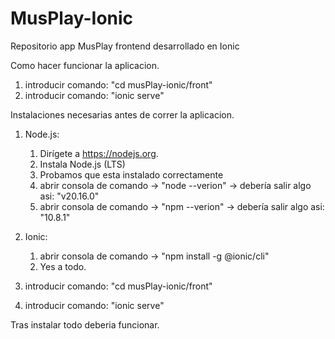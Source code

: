 # MusPlay-Ionic
Repositorio app MusPlay frontend desarrollado en Ionic


Como hacer funcionar la aplicacion.

1. introducir comando: "cd musPlay-ionic/front"
2. introducir comando: "ionic serve"


Instalaciones necesarias antes de correr la aplicacion.

1. Node.js: 
    1. Dirígete a https://nodejs.org.
    2. Instala Node.js (LTS) 
    3. Probamos que esta instalado correctamente 
    4. abrir consola de comando -> "node --verion" -> debería salir algo asi: "v20.16.0"
    4. abrir consola de comando -> "npm --verion" -> debería salir algo asi: "10.8.1"

2. Ionic:
    1. abrir consola de comando -> "npm install -g @ionic/cli"
    2. Yes a todo.

3. introducir comando: "cd musPlay-ionic/front"
4. introducir comando: "ionic serve"


Tras instalar todo deberia funcionar.
